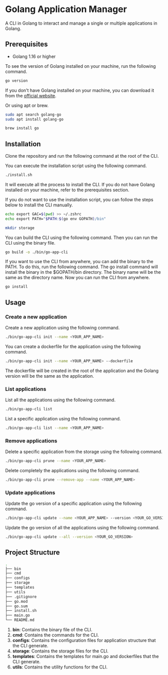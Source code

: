 # Golang Application Manager
A CLI in Golang to interact and manage a single or multiple applications in Golang.

## Prerequisites

- Golang 1.16 or higher

To see the version of Golang installed on your machine, run the following command.

```bash
go version
```

If you don't have Golang installed on your machine, you can download it from the [official website](https://golang.org/dl/).

Or using apt or brew.

```bash
sudo apt search golang-go
sudo apt install golang-go
```

```bash
brew install go
```

## Installation

Clone the repository and run the following command at the root of the CLI.

You can execute the installation script using the following command.
```bash
./install.sh
```

It will execute all the process to install the CLI.
If you do not have Golang installed on your machine, refer to the prerequisites section.

If you do not want to use the installation script, you can follow the steps below to install the CLI manually.

```bash
echo export GAC=$(pwd) >> ~/.zshrc
echo export PATH="$PATH:$(go env GOPATH)/bin"
```

```bash
mkdir storage
```

You can build the CLI using the following command.
Then you can run the CLI using the binary file.

```bash
go build -o ./bin/go-app-cli
```

If you want to use the CLI from anywhere, you can add the binary to the PATH. To do this, run the following command.
The go install command will install the binary in the $GOPATH/bin directory.
The binary name will be the same as the directory name.
Now you can run the CLI from anywhere.

```bash
go install
```

## Usage

### Create a new application

Create a new application using the following command.

```bash
./bin/go-app-cli init --name <YOUR_APP_NAME>
```

You can create a dockerfile for the application using the following command.

```bash
./bin/go-app-cli init --name <YOUR_APP_NAME> --dockerfile
```

The dockerfile will be created in the root of the application and the Golang version will be the same as the application.

### List applications

List all the applications using the following command.

```bash
./bin/go-app-cli list
```

List a specific application using the following command.

```bash
./bin/go-app-cli list --name <YOUR_APP_NAME>
```

### Remove applications

Delete a specific application from the storage using the following command.

```bash
./bin/go-app-cli prune --name <YOUR_APP_NAME>
```

Delete completely the applications using the following command.

```bash
./bin/go-app-cli prune --remove-app --name <YOUR_APP_NAME>
```

### Update applications

Update the go version of a specific application using the following command.

```bash
./bin/go-app-cli update --name <YOUR_APP_NAME> --version <YOUR_GO_VERSION>
```

Update the go version of all the applications using the following command.

```bash
./bin/go-app-cli update --all --version <YOUR_GO_VERSION>
```

## Project Structure

```bash
.
├── bin
├── cmd
├── configs
├── storage
├── templates
├── utils
├── .gitignore
├── go.mod
├── go.sum
├── install.sh
├── main.go
└── README.md

```

1. **bin**: Contains the binary file of the CLI.
2. **cmd**: Contains the commands for the CLI.
3. **configs**: Contains the configuration files for application structure that the CLI generate.
4. **storage**: Contains the storage files for the CLI.
5. **templates**: Contains the templates for main.go and dockerfiles that the CLI generate.
6. **utils**: Contains the utility functions for the CLI.

